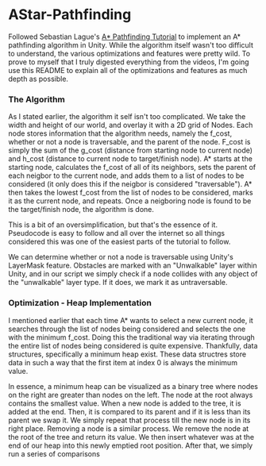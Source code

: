 # AStar-Pathfinding

Followed Sebastian Lague's [A* Pathfinding Tutorial](https://www.youtube.com/playlist?list=PLFt_AvWsXl0cq5Umv3pMC9SPnKjfp9eGW) to implement an A* pathfinding algorithm in Unity. While the algorithm itself wasn't too difficult to understand, the various optimizations and features were pretty wild. To prove to myself that I truly digested everything from the videos, I'm going use this README to explain all of the optimizations and features as much depth as possible.

### The Algorithm

As I stated earlier, the algorithm it self isn't too complicated. We take the width and height of our world, and overlay it with a 2D grid of Nodes. Each node stores information that the algorithm needs, namely the f_cost, whether or not a node is traversable, and the parent of the node. F_cost is simply the sum of the g_cost (distance from starting node to current node) and h_cost (distance to current node to target/finish node). A* starts at the starting node, calculates the f_cost of all of its neighbors, sets the parent of each neigbor to the current node, and adds them to a list of nodes to be considered (it only does this if the neigbor is considered "traversable"). A* then takes the lowest f_cost from the list of nodes to be considered, marks it as the current node, and repeats. Once a neigboring node is found to be the target/finish node, the algorithm is done.

This is a bit of an oversimplification, but that's the essence of it. Pseudocode is easy to follow and all over the internet so all things considered this was one of the easiest parts of the tutorial to follow.

We can determine whether or not a node is traversable using Unity's LayerMask feature. Obstacles are marked with an "Unwalkable" layer within Unity, and in our script we simply check if a node collides with any object of the "unwalkable" layer type. If it does, we mark it as untraversable.

### Optimization - Heap Implementation

I mentioned earlier that each time A* wants to select a new current node, it searches through the list of nodes being considered and selects the one with the minimum f_cost. Doing this the traditional way via iterating through the entire list of nodes being considered is quite expensive. Thankfully, data structures, specifically a minimum heap exist. These data structres store data in such a way that the first item at index 0 is always the minimum value. 

In essence, a minimum heap can be visualized as a binary tree where nodes on the right are greater than nodes on the left. The node at the root always contains the smallest value. When a new node is added to the tree, it is added at the end. Then, it is compared to its parent and if it is less than its parent we swap it. We simply repeat that process till the new node is in its right place. Removing a node is a similar process. We remove the node at the root of the tree and return its value. We then insert whatever was at the end of our heap into this newly emptied root position. After that, we simply run a series of comparisons 
